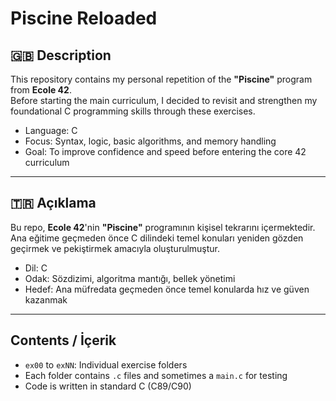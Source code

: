 # Piscine Reloaded

## 🇬🇧 Description

This repository contains my personal repetition of the **"Piscine"** program from **Ecole 42**.  
Before starting the main curriculum, I decided to revisit and strengthen my foundational C programming skills through these exercises.

- Language: C
- Focus: Syntax, logic, basic algorithms, and memory handling
- Goal: To improve confidence and speed before entering the core 42 curriculum

---

## 🇹🇷 Açıklama

Bu repo, **Ecole 42**'nin **"Piscine"** programının kişisel tekrarını içermektedir.  
Ana eğitime geçmeden önce C dilindeki temel konuları yeniden gözden geçirmek ve pekiştirmek amacıyla oluşturulmuştur.

- Dil: C
- Odak: Sözdizimi, algoritma mantığı, bellek yönetimi
- Hedef: Ana müfredata geçmeden önce temel konularda hız ve güven kazanmak

---

## Contents / İçerik

- `ex00` to `exNN`: Individual exercise folders  
- Each folder contains `.c` files and sometimes a `main.c` for testing  
- Code is written in standard C (C89/C90)
